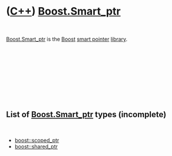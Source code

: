 



 

 

 

 

 

([C++](Cpp.htm)) [Boost.Smart\_ptr](CppSmart_ptr.htm)
=====================================================

 

[Boost.Smart\_ptr](CppSmart_ptr.htm) is the [Boost](CppBoost.htm) [smart
pointer](CppSmartPointer.htm) [library](CppLibrary.htm).

 

 

 

 

 

List of [Boost.Smart\_ptr](CppSmart_ptr.htm) types (incomplete)
---------------------------------------------------------------

 

-   [boost::scoped\_ptr](CppScoped_ptr.htm)
-   [boost::shared\_ptr](CppShared_ptr.htm)

 

 

 

 

 





 



